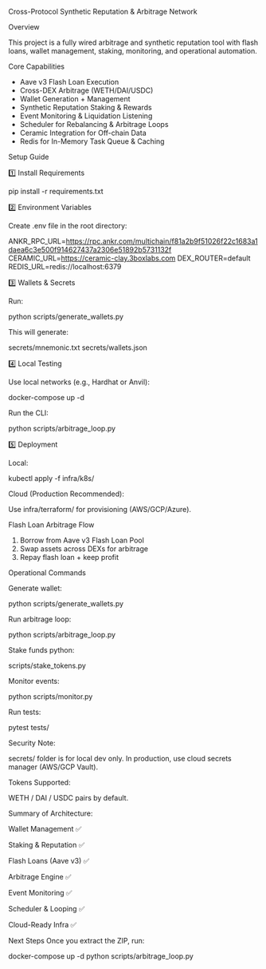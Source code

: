 Cross-Protocol Synthetic Reputation & Arbitrage Network

Overview

This project is a fully wired arbitrage and synthetic reputation tool with flash loans, wallet management, staking, monitoring, and operational automation.


Core Capabilities

* Aave v3 Flash Loan Execution
* Cross-DEX Arbitrage (WETH/DAI/USDC)
* Wallet Generation + Management
* Synthetic Reputation Staking & Rewards
* Event Monitoring & Liquidation Listening
* Scheduler for Rebalancing & Arbitrage Loops
* Ceramic Integration for Off-chain Data
* Redis for In-Memory Task Queue & Caching


Setup Guide

1️⃣ Install Requirements

pip install -r requirements.txt


2️⃣ Environment Variables

Create .env file in the root directory:

ANKR_RPC_URL=https://rpc.ankr.com/multichain/f81a2b9f51026f22c1683a1daea6c3e500f914627437a2306e51892b5731132f
CERAMIC_URL=https://ceramic-clay.3boxlabs.com
DEX_ROUTER=default
REDIS_URL=redis://localhost:6379


3️⃣ Wallets & Secrets

Run:

python scripts/generate_wallets.py

This will generate:

 secrets/mnemonic.txt
 secrets/wallets.json

4️⃣ Local Testing

Use local networks (e.g., Hardhat or Anvil):

docker-compose up -d

Run the CLI:

python scripts/arbitrage_loop.py

5️⃣ Deployment 

Local:

kubectl apply -f infra/k8s/

Cloud (Production Recommended):

Use infra/terraform/ for provisioning (AWS/GCP/Azure).

Flash Loan Arbitrage Flow
1. Borrow from Aave v3 Flash Loan Pool
2. Swap assets across DEXs for arbitrage
3. Repay flash loan + keep profit


Operational Commands

Generate wallet: 

python scripts/generate_wallets.py

Run arbitrage loop:	

python scripts/arbitrage_loop.py

Stake funds	python: 

scripts/stake_tokens.py

Monitor events:

python scripts/monitor.py

Run tests:

pytest tests/

Security Note: 

secrets/ folder is for local dev only. 
In production, use cloud secrets manager (AWS/GCP Vault).

Tokens Supported:

WETH / DAI / USDC pairs by default.

Summary of Architecture: 

Wallet Management	✅

Staking & Reputation	✅

Flash Loans (Aave v3)	✅

Arbitrage Engine	✅

Event Monitoring	✅

Scheduler & Looping	✅

Cloud-Ready Infra	✅

Next Steps
Once you extract the ZIP, run:

docker-compose up -d
python scripts/arbitrage_loop.py
